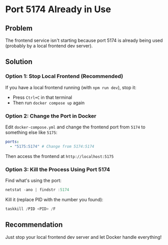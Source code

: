 # Port 5174 Already in Use

## Problem

The frontend service isn't starting because port 5174 is already being used (probably by a local frontend dev server).

## Solution

### Option 1: Stop Local Frontend (Recommended)

If you have a local frontend running (with `npm run dev`), stop it:

- Press `Ctrl+C` in that terminal
- Then run `docker compose up` again

### Option 2: Change the Port in Docker

Edit `docker-compose.yml` and change the frontend port from `5174` to something else like `5175`:

```yaml
ports:
  - "5175:5174" # Change from 5174:5174
```

Then access the frontend at `http://localhost:5175`

### Option 3: Kill the Process Using Port 5174

Find what's using the port:

```powershell
netstat -ano | findstr :5174
```

Kill it (replace PID with the number you found):

```powershell
taskkill /PID <PID> /F
```

## Recommendation

Just stop your local frontend dev server and let Docker handle everything!
